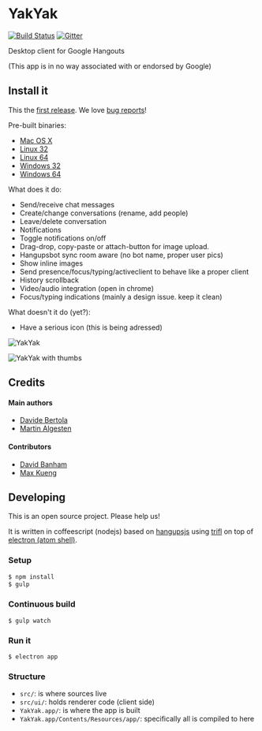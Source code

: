 YakYak
======

[![Build Status](https://travis-ci.org/yakyak/yakyak.svg)](https://travis-ci.org/yakyak/yakyak) [![Gitter](https://d378bf3rn661mp.cloudfront.net/gitter.svg)](https://gitter.im/yakyak/yakyak)

Desktop client for Google Hangouts

(This app is in no way associated with or endorsed by Google)

## Install it

This the [first release](https://github.com/yakyak/yakyak/releases/tag/v1.1.0).
We love [bug reports](https://github.com/yakyak/yakyak/issues)!

Pre-built binaries:

* [Mac OS X](https://github.com/yakyak/yakyak/releases/download/v1.1.0/yakyak-osx.app.zip)
* [Linux 32](https://github.com/yakyak/yakyak/releases/download/v1.1.0/yakyak-linux-ia32.zip)
* [Linux 64](https://github.com/yakyak/yakyak/releases/download/v1.1.0/yakyak-linux-x64.zip)
* [Windows 32](https://github.com/yakyak/yakyak/releases/download/v1.1.0/yakyak-win32-ia32.zip)
* [Windows 64](https://github.com/yakyak/yakyak/releases/download/v1.1.0/yakyak-win32-x64.zip)

What does it do:

* Send/receive chat messages
* Create/change conversations (rename, add people)
* Leave/delete conversation
* Notifications
* Toggle notifications on/off
* Drag-drop, copy-paste or attach-button for image upload.
* Hangupsbot sync room aware (no bot name, proper user pics)
* Show inline images
* Send presence/focus/typing/activeclient to behave like a proper client
* History scrollback
* Video/audio integration (open in chrome)
* Focus/typing indications (mainly a design issue. keep it clean)

What doesn't it do (yet?):

* Have a serious icon (this is being adressed)

![YakYak](https://cloud.githubusercontent.com/assets/227204/8255223/b6409032-169e-11e5-8953-488413b305b4.png)

![YakYak with thumbs](https://cloud.githubusercontent.com/assets/227204/8255540/d922d252-16a0-11e5-86b2-bfec901bbdbc.png)

## Credits

#### Main authors

* [Davide Bertola](https://github.com/davibe)
* [Martin Algesten](https://github.com/algesten)

#### Contributors

* [David Banham](https://github.com/davidbanham)
* [Max Kueng](https://github.com/maxkueng)

## Developing

This is an open source project. Please help us!

It is written in coffeescript (nodejs) based on
[hangupsjs](https://github.com/algesten/hangupsjs) using
[trifl](http://algesten.github.io/trifl/) on top of
[electron (atom shell)](https://github.com/atom/electron).

### Setup

```bash
$ npm install
$ gulp
```

### Continuous build

```
$ gulp watch
```

### Run it

```
$ electron app
```

### Structure

- `src/`: is where sources live
- `src/ui/`: holds renderer code (client side)
- `YakYak.app/`: is where the app is built
- `YakYak.app/Contents/Resources/app/`: specifically all is compiled to here
